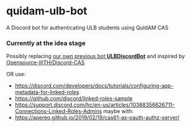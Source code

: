 # quidam-ulb-bot
A Discord bot for authenticating ULB students using QuIdAM CAS

### Currently at the idea stage
Possibly replacing [our own previous bot **ULBDiscordBot**](https://github.com/bepolytech/ULBDiscordBot) and inspired by [Opensource-IIITH/Discord-CAS](https://github.com/Opensource-IIITH/Discord-CAS)

OR use:

- https://discord.com/developers/docs/tutorials/configuring-app-metadata-for-linked-roles
- https://github.com/discord/linked-roles-sample
- https://support.discord.com/hc/en-us/articles/10388356626711-Connections-Linked-Roles-Admins
maybe with:
- https://apereo.github.io/2019/02/19/cas61-as-oauth-authz-server/
